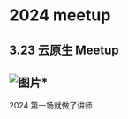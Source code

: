 # 2024 meetup




## 3.23 云原生 Meetup

## ![图片](https://zhuyaguang-1308110266.cos.ap-shanghai.myqcloud.com/img/640)*



2024 第一场就做了讲师 


